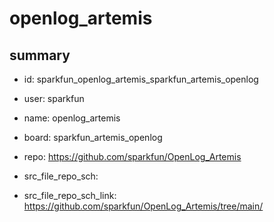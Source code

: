 # openlog_artemis
 
## summary 
* id: sparkfun_openlog_artemis_sparkfun_artemis_openlog
* user: sparkfun
* name: openlog_artemis
* board: sparkfun_artemis_openlog
* repo: https://github.com/sparkfun/OpenLog_Artemis



* src_file_repo_sch: 
* src_file_repo_sch_link: https://github.com/sparkfun/OpenLog_Artemis/tree/main/




